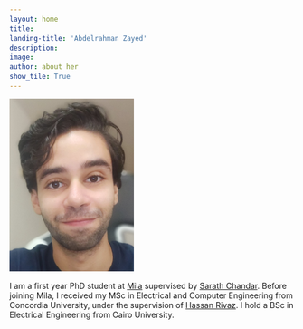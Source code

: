 ```yaml
---
layout: home
title: 
landing-title: 'Abdelrahman Zayed'
description: 
image: 
author: about her
show_tile: True
---
```


<img src="https://raw.githubusercontent.com/AbdelMostafa/AbdelMostafa.github.io/master/assets/images/abdel_photo_2.jpg" width="220">

I am a first year PhD student at [Mila](https://mila.quebec/en/person/abdelrahman-zayed/) supervised by [Sarath Chandar](http://sarathchandar.in/). Before joining Mila, I received my MSc in Electrical and Computer Engineering from Concordia University, under the supervision of [Hassan Rivaz](https://users.encs.concordia.ca/~hrivaz/). I hold a BSc in Electrical Engineering from Cairo University.

